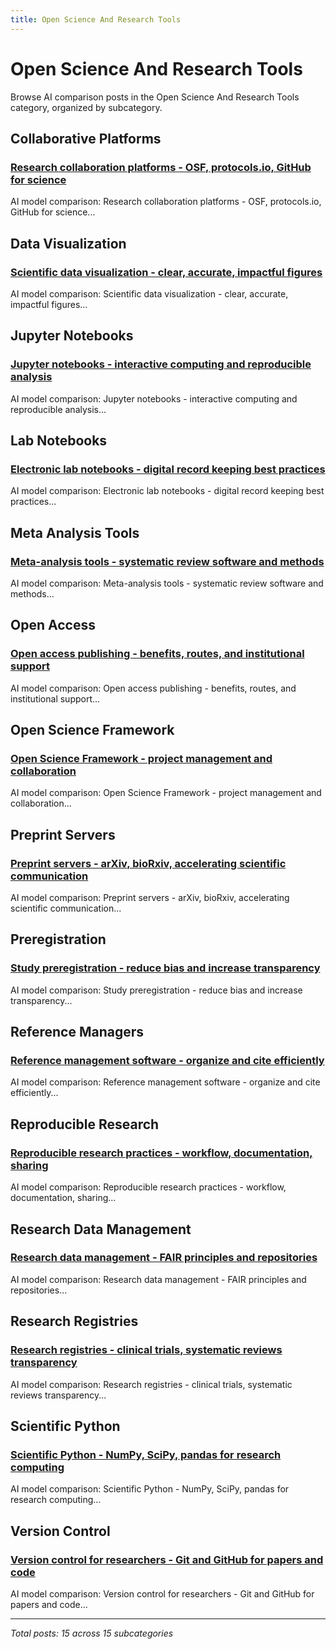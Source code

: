 ```yaml
---
title: Open Science And Research Tools
---
```


# Open Science And Research Tools

Browse AI comparison posts in the Open Science And Research Tools category, organized by subcategory.

## Collaborative Platforms

### [Research collaboration platforms - OSF, protocols.io, GitHub for science](collaborative-platforms/chatgpt-vs-gemini-vs-grok-collaborative-platforms-1912.md)

AI model comparison: Research collaboration platforms - OSF, protocols.io, GitHub for science...

## Data Visualization

### [Scientific data visualization - clear, accurate, impactful figures](data-visualization/deepseek-vs-grok-vs-mistral-data-visualization-8281.md)

AI model comparison: Scientific data visualization - clear, accurate, impactful figures...

## Jupyter Notebooks

### [Jupyter notebooks - interactive computing and reproducible analysis](jupyter-notebooks/claude-vs-deepseek-vs-gemini-jupyter-notebooks-7573.md)

AI model comparison: Jupyter notebooks - interactive computing and reproducible analysis...

## Lab Notebooks

### [Electronic lab notebooks - digital record keeping best practices](lab-notebooks/chatgpt-vs-deepseek-vs-grok-lab-notebooks-6568.md)

AI model comparison: Electronic lab notebooks - digital record keeping best practices...

## Meta Analysis Tools

### [Meta-analysis tools - systematic review software and methods](meta-analysis-tools/chatgpt-vs-grok-vs-mistral-meta-analysis-tools-2067.md)

AI model comparison: Meta-analysis tools - systematic review software and methods...

## Open Access

### [Open access publishing - benefits, routes, and institutional support](open-access/chatgpt-vs-gemini-vs-grok-open-access-1384.md)

AI model comparison: Open access publishing - benefits, routes, and institutional support...

## Open Science Framework

### [Open Science Framework - project management and collaboration](open-science-framework/chatgpt-vs-deepseek-vs-grok-open-science-framework-8524.md)

AI model comparison: Open Science Framework - project management and collaboration...

## Preprint Servers

### [Preprint servers - arXiv, bioRxiv, accelerating scientific communication](preprint-servers/chatgpt-vs-gemini-vs-mistral-preprint-servers-8197.md)

AI model comparison: Preprint servers - arXiv, bioRxiv, accelerating scientific communication...

## Preregistration

### [Study preregistration - reduce bias and increase transparency](preregistration/chatgpt-vs-claude-vs-gemini-preregistration-9200.md)

AI model comparison: Study preregistration - reduce bias and increase transparency...

## Reference Managers

### [Reference management software - organize and cite efficiently](reference-managers/deepseek-vs-grok-vs-mistral-reference-managers-7185.md)

AI model comparison: Reference management software - organize and cite efficiently...

## Reproducible Research

### [Reproducible research practices - workflow, documentation, sharing](reproducible-research/chatgpt-vs-deepseek-vs-gemini-reproducible-research-8950.md)

AI model comparison: Reproducible research practices - workflow, documentation, sharing...

## Research Data Management

### [Research data management - FAIR principles and repositories](research-data-management/chatgpt-vs-deepseek-vs-mistral-research-data-management-3707.md)

AI model comparison: Research data management - FAIR principles and repositories...

## Research Registries

### [Research registries - clinical trials, systematic reviews transparency](research-registries/claude-vs-gemini-vs-mistral-research-registries-7657.md)

AI model comparison: Research registries - clinical trials, systematic reviews transparency...

## Scientific Python

### [Scientific Python - NumPy, SciPy, pandas for research computing](scientific-python/chatgpt-vs-grok-vs-mistral-scientific-python-3256.md)

AI model comparison: Scientific Python - NumPy, SciPy, pandas for research computing...

## Version Control

### [Version control for researchers - Git and GitHub for papers and code](version-control/chatgpt-vs-deepseek-vs-mistral-version-control-3486.md)

AI model comparison: Version control for researchers - Git and GitHub for papers and code...

---

*Total posts: 15 across 15 subcategories*
